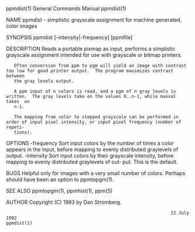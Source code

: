 ppmdist(1)                                                    General Commands Manual                                                   ppmdist(1)

NAME
       ppmdist - simplistic grayscale assignment for machine generated, color images

SYNOPSIS
       ppmdist [-intensity|-frequency] [ppmfile]

DESCRIPTION
       Reads a portable pixmap as input, performs a simplistic grayscale assignment intended for use with grayscale or bitmap printers.

       Often conversion from ppm to pgm will yield an image with contrast too low for good printer output.  The program maximizes contrast between
       the gray levels output.

       A ppm input of n colors is read, and a pgm of n gray levels is written.  The gray levels take on the values 0..n-1, while maxval  takes  on
       n-1.

       The mapping from color to stepped grayscale can be performed in order of input pixel intensity, or input pixel frequency (number of repeti‐
       tions).

OPTIONS
       -frequency    Sort input colors by the number of times a color appears in the input, before mapping to  evenly  distributed  graylevels  of
                     output.   -intensity  Sort input colors by their grayscale intensity, before mapping to evenly distributed graylevels of out‐
                     put.  This is the default.

BUGS
       Helpful only for images with a very small number of colors.  Perhaps should have been an option to ppmtopgm(1).

SEE ALSO
       ppmtopgm(1), ppmhist(1), ppm(5)

AUTHOR
       Copyright (C) 1993 by Dan Stromberg.

                                                                   22 July 1992                                                         ppmdist(1)
